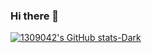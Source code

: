 ### Hi there 👋

<!--
**1309042/1309042** is a ✨ _special_ ✨ repository because its `README.md` (this file) appears on your GitHub profile.

Here are some ideas to get you started:

- 🔭 I’m currently working on ...
- 🌱 I’m currently learning ...
- 👯 I’m looking to collaborate on ...
- 🤔 I’m looking for help with ...
- 💬 Ask me about ...
- 📫 How to reach me: ...
- 😄 Pronouns: ...
- ⚡ Fun fact: ...
-->

[![1309042's GitHub stats-Dark](https://github-readme-stats.vercel.app/api?username=1309042&show_icons=true&theme=dark#gh-dark-mode-only)](https://github.com/1309042/github-readme-stats#gh-dark-mode-only)

